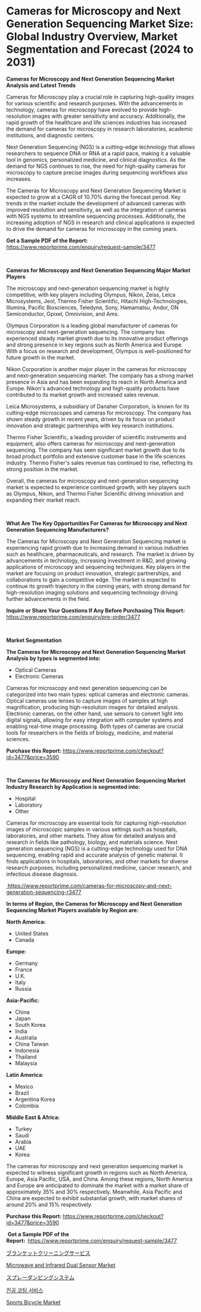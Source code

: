<p><h1>Cameras for Microscopy and Next Generation Sequencing Market Size: Global Industry Overview, Market Segmentation and Forecast (2024 to 2031)</h1></p><p><strong>Cameras for Microscopy and Next Generation Sequencing Market Analysis and Latest Trends</strong></p>
<p><p>Cameras for Microscopy play a crucial role in capturing high-quality images for various scientific and research purposes. With the advancements in technology, cameras for microscopy have evolved to provide high-resolution images with greater sensitivity and accuracy. Additionally, the rapid growth of the healthcare and life sciences industries has increased the demand for cameras for microscopy in research laboratories, academic institutions, and diagnostic centers.</p><p>Next Generation Sequencing (NGS) is a cutting-edge technology that allows researchers to sequence DNA or RNA at a rapid pace, making it a valuable tool in genomics, personalized medicine, and clinical diagnostics. As the demand for NGS continues to rise, the need for high-quality cameras for microscopy to capture precise images during sequencing workflows also increases.</p><p>The Cameras for Microscopy and Next Generation Sequencing Market is expected to grow at a CAGR of 10.70% during the forecast period. Key trends in the market include the development of advanced cameras with improved resolution and sensitivity, as well as the integration of cameras with NGS systems to streamline sequencing processes. Additionally, the increasing adoption of NGS in research and clinical applications is expected to drive the demand for cameras for microscopy in the coming years.</p></p>
<p><strong>Get a Sample PDF of the Report:&nbsp;</strong> <a href="https://www.reportprime.com/enquiry/request-sample/3477">https://www.reportprime.com/enquiry/request-sample/3477</a></p>
<p>&nbsp;</p>
<p><strong>Cameras for Microscopy and Next Generation Sequencing Major Market Players</strong></p>
<p><p>The microscopy and next-generation sequencing market is highly competitive, with key players including Olympus, Nikon, Zeiss, Leica Microsystems, Jeol, Thermo Fisher Scientific, Hitachi High-Technologies, Illumina, Pacific Biosciences, Teledyne, Sony, Hamamatsu, Andor, ON Semiconductor, Gpixel, Omnivision, and Ams.</p><p>Olympus Corporation is a leading global manufacturer of cameras for microscopy and next-generation sequencing. The company has experienced steady market growth due to its innovative product offerings and strong presence in key regions such as North America and Europe. With a focus on research and development, Olympus is well-positioned for future growth in the market.</p><p>Nikon Corporation is another major player in the cameras for microscopy and next-generation sequencing market. The company has a strong market presence in Asia and has been expanding its reach in North America and Europe. Nikon's advanced technology and high-quality products have contributed to its market growth and increased sales revenue.</p><p>Leica Microsystems, a subsidiary of Danaher Corporation, is known for its cutting-edge microscopes and cameras for microscopy. The company has shown steady growth in recent years, driven by its focus on product innovation and strategic partnerships with key research institutions.</p><p>Thermo Fisher Scientific, a leading provider of scientific instruments and equipment, also offers cameras for microscopy and next-generation sequencing. The company has seen significant market growth due to its broad product portfolio and extensive customer base in the life sciences industry. Thermo Fisher's sales revenue has continued to rise, reflecting its strong position in the market.</p><p>Overall, the cameras for microscopy and next-generation sequencing market is expected to experience continued growth, with key players such as Olympus, Nikon, and Thermo Fisher Scientific driving innovation and expanding their market reach.</p></p>
<p>&nbsp;</p>
<p><strong>What Are The Key Opportunities For Cameras for Microscopy and Next Generation Sequencing Manufacturers?</strong></p>
<p><p>The Cameras for Microscopy and Next Generation Sequencing market is experiencing rapid growth due to increasing demand in various industries such as healthcare, pharmaceuticals, and research. The market is driven by advancements in technology, increasing investment in R&D, and growing applications of microscopy and sequencing techniques. Key players in the market are focusing on product innovation, strategic partnerships, and collaborations to gain a competitive edge. The market is expected to continue its growth trajectory in the coming years, with strong demand for high-resolution imaging solutions and sequencing technology driving further advancements in the field.</p></p>
<p><strong>Inquire or Share Your Questions If Any Before Purchasing This Report:</strong> <a href="https://www.reportprime.com/enquiry/pre-order/3477">https://www.reportprime.com/enquiry/pre-order/3477</a></p>
<p>&nbsp;</p>
<p><strong>Market Segmentation</strong></p>
<p><strong>The Cameras for Microscopy and Next Generation Sequencing Market Analysis by types is segmented into:</strong></p>
<p><ul><li>Optical Cameras</li><li>Electronic Cameras</li></ul></p>
<p><p>Cameras for microscopy and next generation sequencing can be categorized into two main types: optical cameras and electronic cameras. Optical cameras use lenses to capture images of samples at high magnification, producing high-resolution images for detailed analysis. Electronic cameras, on the other hand, use sensors to convert light into digital signals, allowing for easy integration with computer systems and enabling real-time image processing. Both types of cameras are crucial tools for researchers in the fields of biology, medicine, and material sciences.</p></p>
<p><strong>Purchase this Report:&nbsp;</strong><a href="https://www.reportprime.com/checkout?id=3477&price=3590">https://www.reportprime.com/checkout?id=3477&price=3590</a></p>
<p>&nbsp;</p>
<p><strong>The Cameras for Microscopy and Next Generation Sequencing Market Industry Research by Application is segmented into:</strong></p>
<p><ul><li>Hospital</li><li>Laboratory</li><li>Other</li></ul></p>
<p><p>Cameras for microscopy are essential tools for capturing high-resolution images of microscopic samples in various settings such as hospitals, laboratories, and other markets. They allow for detailed analysis and research in fields like pathology, biology, and materials science. Next generation sequencing (NGS) is a cutting-edge technology used for DNA sequencing, enabling rapid and accurate analysis of genetic material. It finds applications in hospitals, laboratories, and other markets for diverse research purposes, including personalized medicine, cancer research, and infectious disease diagnosis.</p></p>
<p><a href="https://www.reportprime.com/cameras-for-microscopy-and-next-generation-sequencing-r3477">&nbsp;https://www.reportprime.com/cameras-for-microscopy-and-next-generation-sequencing-r3477</a></p>
<p><strong>In terms of Region, the Cameras for Microscopy and Next Generation Sequencing Market Players available by Region are:</strong></p>
<p>
    <p> <strong> North America: </strong>
        <ul>
            <li>United States</li>
            <li>Canada</li>
        </ul>
        </p> 
    <p> <strong> Europe: </strong>
        <ul>
            <li>Germany</li>
            <li>France</li>
            <li>U.K.</li>
            <li>Italy</li>
            <li>Russia</li>
        </ul>
        </p> 
    <p> <strong> Asia-Pacific: </strong>
        <ul>
            <li>China</li>
            <li>Japan</li>
            <li>South Korea</li>
            <li>India</li>
            <li>Australia</li>
            <li>China Taiwan</li>
            <li>Indonesia</li>
            <li>Thailand</li>
            <li>Malaysia</li>
        </ul>
        </p> 
    <p> <strong> Latin America: </strong>
        <ul>
            <li>Mexico</li>
            <li>Brazil</li>
            <li>Argentina Korea</li>
            <li>Colombia</li>
        </ul>
        </p> 
    <p> <strong> Middle East & Africa: </strong>
        <ul>
            <li>Turkey</li>
            <li>Saudi</li>
            <li>Arabia</li>
            <li>UAE</li>
            <li>Korea</li>
        </ul>
    </p>
    </p>
<p><p>The cameras for microscopy and next generation sequencing market is expected to witness significant growth in regions such as North America, Europe, Asia Pacific, USA, and China. Among these regions, North America and Europe are anticipated to dominate the market with a market share of approximately 35% and 30% respectively. Meanwhile, Asia Pacific and China are expected to exhibit substantial growth, with market shares of around 20% and 15% respectively.</p></p>
<p><strong>Purchase this Report: </strong><a href="https://www.reportprime.com/checkout?id=3477&price=3590">https://www.reportprime.com/checkout?id=3477&price=3590</a></p>
<p>&nbsp;<strong>Get a Sample PDF of the Report:&nbsp;&nbsp;</strong><a href="https://www.reportprime.com/enquiry/request-sample/3477">https://www.reportprime.com/enquiry/request-sample/3477</a></p>
<p><strong></strong></p>
<p><p><a href="https://github.com/CieloStamm/Market-Research-Report-List-1/blob/main/882700173055.md">ブランケットクリーニングサービス</a></p><p><a href="https://github.com/wwwkeltoum/Market-Research-Report-List-3/blob/main/microwave-and-infrared-dual-sensor-market.md">Microwave and Infrared Dual Sensor Market</a></p><p><a href="https://github.com/nemesis2824/Market-Research-Report-List-1/blob/main/648425673054.md">スプレーダンピングシステム</a></p><p><a href="https://github.com/shade463/Market-Research-Report-List-1/blob/main/993945969846.md">진공 코팅 서비스</a></p><p><a href="https://issuu.com/reportprime-2/docs/sports-bicycle-market-size-2030.pptx">Sports Bicycle Market</a></p></p>